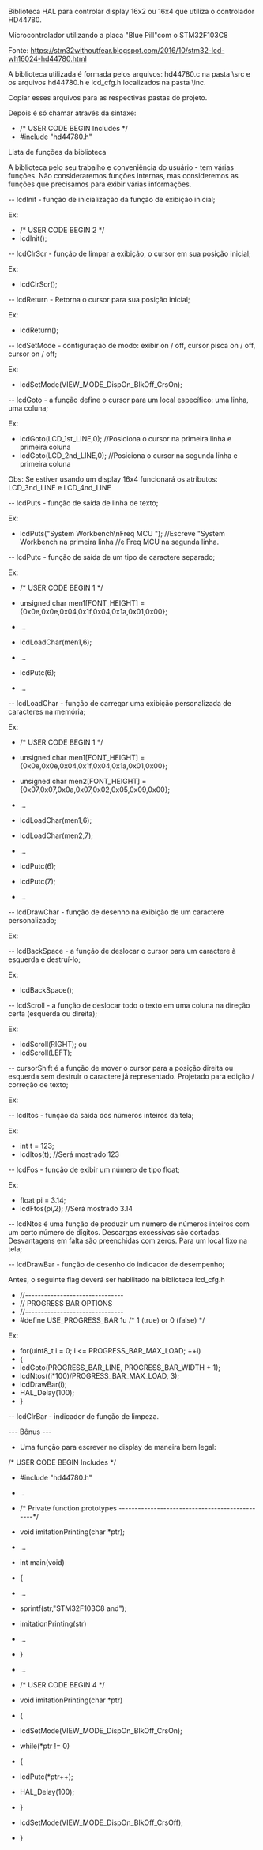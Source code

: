 Biblioteca HAL para controlar display 16x2 ou 16x4 que utiliza o controlador HD44780.

Microcontrolador utilizando a placa "Blue Pill"com o STM32F103C8

Fonte: https://stm32withoutfear.blogspot.com/2016/10/stm32-lcd-wh16024-hd44780.html

A biblioteca utilizada é formada pelos arquivos: hd44780.c na pasta \src e os arquivos hd44780.h e lcd_cfg.h localizados na pasta \inc.

Copiar esses arquivos para as respectivas pastas do projeto.

Depois é só chamar através da sintaxe:

- /* USER CODE BEGIN Includes */
- #include "hd44780.h"

Lista de funções da biblioteca

A biblioteca pelo seu trabalho e conveniência do usuário - tem várias funções. Não consideraremos funções internas, mas consideremos as funções que precisamos para exibir várias informações.

-- lcdInit - função de inicialização da função de exibição inicial;

Ex:
- /* USER CODE BEGIN 2 */
- lcdInit();

  
-- lcdClrScr - função de limpar a exibição, o cursor em sua posição inicial;

Ex:
- lcdClrScr();

	  
-- lcdReturn - Retorna o cursor para sua posição inicial;

Ex:
- lcdReturn();
	  
	  
-- lcdSetMode - configuração de modo: exibir on / off, cursor pisca on / off, cursor on / off;

Ex:
- lcdSetMode(VIEW_MODE_DispOn_BlkOff_CrsOn);

	
-- lcdGoto - a função define o cursor para um local específico: uma linha, uma coluna;

Ex:
- lcdGoto(LCD_1st_LINE,0); //Posiciona o cursor na primeira linha e primeira coluna
- lcdGoto(LCD_2nd_LINE,0); //Posiciona o cursor na segunda linha e primeira coluna
	  
Obs: Se estiver usando um display 16x4 funcionará os atributos: LCD_3nd_LINE e LCD_4nd_LINE


-- lcdPuts - função de saída de linha de texto;

Ex:
- lcdPuts("System Workbench\nFreq MCU "); //Escreve "System Workbench na primeira linha
						//e Freq MCU na segunda linha.
											  

-- lcdPutc - função de saída de um tipo de caractere separado;

Ex:

- /* USER CODE BEGIN 1 */
- unsigned char men1[FONT_HEIGHT] = {0x0e,0x0e,0x04,0x1f,0x04,0x1a,0x01,0x00};
		
- ...
		
- lcdLoadChar(men1,6);
		
- ...
		
- lcdPutc(6);	
		  
- ...

-- lcdLoadChar - função de carregar uma exibição personalizada de caracteres na memória;

Ex:
- /* USER CODE BEGIN 1 */
- unsigned char men1[FONT_HEIGHT] = {0x0e,0x0e,0x04,0x1f,0x04,0x1a,0x01,0x00};
- unsigned char men2[FONT_HEIGHT] = {0x07,0x07,0x0a,0x07,0x02,0x05,0x09,0x00};
		
- ...
		
- lcdLoadChar(men1,6);
- lcdLoadChar(men2,7);
		
- ...
		
- lcdPutc(6);
- lcdPutc(7);
		  
- ...


-- lcdDrawChar - função de desenho na exibição de um caractere personalizado;

Ex:


-- lcdBackSpace - a função de deslocar o cursor para um caractere à esquerda e destruí-lo;

Ex:
- lcdBackSpace();
	
	
-- lcdScroll - a função de deslocar todo o texto em uma coluna na direção certa (esquerda ou direita);

Ex:
- lcdScroll(RIGHT);
      ou
- lcdScroll(LEFT);
		  

-- cursorShift é a função de mover o cursor para a posição direita ou esquerda sem destruir o caractere já representado. Projetado para edição / correção de texto;

Ex:


-- lcdItos - função da saída dos números inteiros da tela;

Ex:
- int t = 123;
- lcdItos(t);		//Será mostrado 123

	  
-- lcdFos - função de exibir um número de tipo float;

Ex:
- float pi = 3.14;
- lcdFtos(pi,2);		//Será mostrado 3.14

	
-- lcdNtos é uma função de produzir um número de números inteiros com um certo número de dígitos. Descargas excessivas são cortadas. Desvantagens em falta são preenchidas com zeros. Para um local fixo na tela;

-- lcdDrawBar - função de desenho do indicador de desempenho;

Antes, o seguinte flag deverá ser habilitado na biblioteca lcd_cfg.h

- //-------------------------------
- // PROGRESS BAR OPTIONS
- //-------------------------------
- #define USE_PROGRESS_BAR			1u				/* 1 (true) or 0 (false) */


Ex:
- for(uint8_t i = 0; i <= PROGRESS_BAR_MAX_LOAD; ++i)
- {
-   lcdGoto(PROGRESS_BAR_LINE, PROGRESS_BAR_WIDTH + 1);
-   lcdNtos((i*100)/PROGRESS_BAR_MAX_LOAD, 3);
-   lcdDrawBar(i);
-   HAL_Delay(100);
- }

	
-- lcdClrBar - indicador de função de limpeza.


--- Bônus ---

- Uma função para escrever no display de maneira bem legal:

/* USER CODE BEGIN Includes */
- #include "hd44780.h"

- ..

- /* Private function prototypes -----------------------------------------------*/
- void imitationPrinting(char *ptr);

- ...

- int main(void)
- {
-	...
	
-	sprintf(str,"STM32F103C8 and");
-	imitationPrinting(str)	
	
-	...
- }

- ...

- /* USER CODE BEGIN 4 */
- void imitationPrinting(char *ptr)
- {

-  lcdSetMode(VIEW_MODE_DispOn_BlkOff_CrsOn);

- while(*ptr != 0)
- {
-  lcdPutc(*ptr++);
-  HAL_Delay(100);
- }

- lcdSetMode(VIEW_MODE_DispOn_BlkOff_CrsOff);
- }
